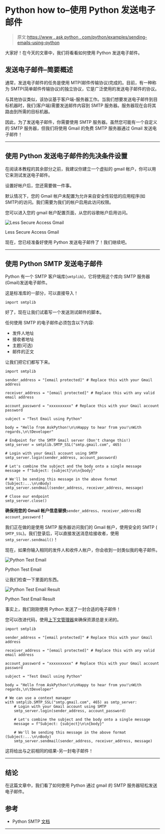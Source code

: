 # Python how to–使用 Python 发送电子邮件

> 原文:[https://www . ask python . com/python/examples/sending-emails-using-python](https://www.askpython.com/python/examples/sending-emails-using-python)

大家好！在今天的文章中，我们将看看如何使用 Python 发送电子邮件。

## 发送电子邮件–简要概述

通常，发送电子邮件的任务是使用 MTP(邮件传输协议)完成的。目前，有一种称为 SMTP(简单邮件传输协议)的独立协议，它是广泛使用的发送电子邮件的协议。

与其他协议类似，该协议基于客户端-服务器工作。当我们想要发送电子邮件到目标机器时，我们(客户端)需要发送邮件内容到 SMTP 服务器。服务器现在会将其路由到所需的目标机器。

因此，为了发送电子邮件，你需要使用 SMTP 服务器。虽然您可能有一个自定义的 SMTP 服务器，但我们将使用 Gmail 的免费 SMTP 服务器通过 Gmail 发送电子邮件！

* * *

## 使用 Python 发送电子邮件的先决条件设置

在阅读本教程的其余部分之前，我建议你建立一个虚拟的 gmail 帐户，你可以用它来测试发送电子邮件。

设置好帐户后，您还需要做一件事。

默认情况下，您的 Gmail 帐户未配置为允许来自安全性较低的应用程序(如 SMTP)的访问。我们需要为我们的帐户启用此访问权限。

您可以进入您的 gmail 帐户配置页面，从您的谷歌帐户启用访问。

![Less Secure Access Gmail](../Images/c441f730fc8c1c0b620508ddb026ffdb.png)

Less Secure Access Gmail

现在，您已经准备好使用 Python 发送电子邮件了！我们继续吧。

* * *

## 使用 Python SMTP 发送电子邮件

Python 有一个 SMTP 客户端库(`smtplib`)，它将使用这个库向 SMTP 服务器(Gmail)发送电子邮件。

这是标准库的一部分，可以直接导入！

```
import smtplib

```

好了，现在让我们试着写一个发送测试邮件的脚本。

任何使用 SMTP 的电子邮件必须包含以下内容:

*   发件人地址
*   接收者地址
*   主题(可选)
*   邮件的正文

让我们把它们都写下来。

```
import smtplib

sender_address = "[email protected]" # Replace this with your Gmail address

receiver_address = "[email protected]" # Replace this with any valid email address

account_password = "xxxxxxxxxx" # Replace this with your Gmail account password

subject = "Test Email using Python"

body = "Hello from AskPython!\n\nHappy to hear from you!\nWith regards,\n\tDeveloper"

# Endpoint for the SMTP Gmail server (Don't change this!)
smtp_server = smtplib.SMTP_SSL("smtp.gmail.com", 465)

# Login with your Gmail account using SMTP
smtp_server.login(sender_address, account_password)

# Let's combine the subject and the body onto a single message
message = f"Subject: {subject}\n\n{body}"

# We'll be sending this message in the above format (Subject:...\n\nBody)
smtp_server.sendmail(sender_address, receiver_address, message)

# Close our endpoint
smtp_server.close()

```

**确保用您的 Gmail 帐户信息替换**`sender_address`、`receiver_address`和`account_password`！

我们正在做的是使用 SMTP 服务器访问我们的 Gmail 帐户，使用安全的 SMTP ( `SMTP_SSL`)。我们登录后，可以直接发送消息给接收者，使用`smtp_server.sendmail()`！

现在，如果你输入相同的发件人和收件人帐户，你会收到一封类似我的电子邮件。

![Python Test Email](../Images/feb3d0648a121e20176e73170ef3f812.png)

Python Test Email

让我们检查一下里面的东西。

![Python Test Email Result](../Images/c1772810833120d52aa30fb3551ee916.png)

Python Test Email Result

事实上，我们刚刚使用 Python 发送了一封合适的电子邮件！

您可以改进代码，使用[上下文管理器](https://www.askpython.com/python/python-with-context-managers)来确保资源总是关闭的。

```
import smtplib

sender_address = "[email protected]" # Replace this with your Gmail address

receiver_address = "[email protected]" # Replace this with any valid email address

account_password = "xxxxxxxxxx" # Replace this with your Gmail account password

subject = "Test Email using Python"

body = "Hello from AskPython!\n\nHappy to hear from you!\nWith regards,\n\tDeveloper"

# We can use a context manager
with smtplib.SMTP_SSL("smtp.gmail.com", 465) as smtp_server:
    # Login with your Gmail account using SMTP
    smtp_server.login(sender_address, account_password)

    # Let's combine the subject and the body onto a single message
    message = f"Subject: {subject}\n\n{body}"

    # We'll be sending this message in the above format (Subject:...\n\nBody)
    smtp_server.sendmail(sender_address, receiver_address, message)

```

这将给出与之前相同的结果-另一封电子邮件！

* * *

## 结论

在这篇文章中，我们看了如何使用 Python 通过 gmail 的 SMTP 服务器轻松发送电子邮件。

## 参考

*   Python SMTP [文档](https://docs.python.org/3/library/smtplib.html)

* * *